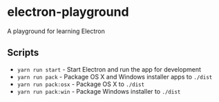 # electron-playground

A playground for learning Electron


## Scripts

- `yarn run start` - Start Electron and run the app for development
- `yarn run pack` - Package OS X and Windows installer apps to `./dist`
- `yarn run pack:osx` - Package OS X to `./dist`
- `yarn run pack:win` - Package Windows installer to `./dist`
